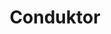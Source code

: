 ---
blog: https://conduktor.io/blog/conduktor-redpanda-best-breed-kafka-experience
codehost: https://github.com/https://github.com/conduktor
linkedin: https://linkedin.com/company/conduktor
logohandle: conduktorio
sort: conduktor
title: Conduktor
twitter: https://x.com/getconduktor
website: https://www.conduktor.io/
youtube: https://youtube.com/channel/UCTr4J1unmW5QKJ14M6aPYdQ
---